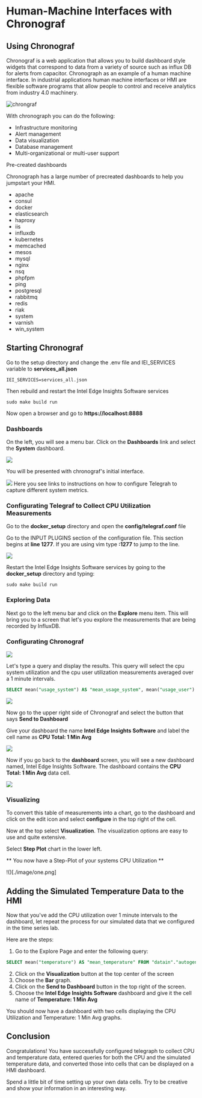 # Human-Machine Interfaces with Chronograf

## Using Chronograf

Chronograf is a web application that allows you to build dashboard style widgets that correspond to data from a variety of source such as influx DB for alerts from capacitor. Chronograph as an example of a human machine interface. In industrial applications human machine interfaces or HMI are flexible software programs that allow people to control and receive analytics from industry 4.0 machinery.

![chrongraf](./images/chronograf.png)


With chronograph you can do the following:
* Infrastructure monitoring
* Alert management
* Data visualization
* Database management
* Multi-organizational or multi-user support

Pre-created dashboards

Chronograph has a large number of precreated dashboards to help you jumpstart your HMI.

* apache
* consul
* docker
* elasticsearch
* haproxy
* iis
* influxdb
* kubernetes
* memcached
* mesos
* mysql
* nginx
* nsq
* phpfpm
* ping
* postgresql
* rabbitmq
* redis
* riak
* system
* varnish
* win_system

## Starting Chronograf

Go to the setup directory and change the .env file and IEI_SERVICES variable to **services_all.json**

```
IEI_SERVICES=services_all.json
```

Then rebuild and restart the Intel Edge Insights Software services

```
sudo make build run
```

Now open a browser and go to **https://localhost:8888**

### Dashboards

On the left, you will see a menu bar. Click on the **Dashboards** link and select the **System** dashboard.

![](./images/leftmenu.png)

You will be presented with chronograf's initial interface.

![](./images/default-hmi.png)
Here you see links to instructions on how to configure Telegrah to capture different system metrics.

### Configurating Telegraf to Collect CPU Utilization Measurements

Go to the **docker_setup** directory and open the **config/telegraf.conf** file

Go to the INPUT PLUGINS section of the configuration file. This section begins at **line 1277**. If you are using vim type **:1277** to jump to the line.

![](./images/telegraf-config.png)


Restart the Intel Edge Insights Software services by going to the **docker_setup** directory and typing:

```
sudo make build run
```


### Exploring Data

Next go to the left menu bar and click on the **Explore** menu item. 
This will bring you to a screen that let's you explore the measurements that are being recorded by InfluxDB.

### Configurating Chronograf


![](./images/explore.png)

Let's type a query and display the results.  This query will select the cpu system utilization and the cpu user utilization measurements averaged over a 1 minute intervals.

```sql
SELECT mean("usage_system") AS "mean_usage_system", mean("usage_user") AS "mean_usage_user", mean("usage_guest") AS "mean_usage_guest" FROM "datain"."autogen"."cpu" WHERE time > :dashboardTime: AND "cpu"='cpu-total' GROUP BY time(1m) FILL(null)
```
![](./images/influxql.png)

Now go to the upper right side of Chronograf and select the button that says **Send to Dashboard**

Give your dashboard the name **Intel Edge Insights Software** and label the cell name as **CPU Total: 1 Min Avg**

![](./images/sendtodashboard.png)

Now if you go back to the **dashboard** screen, you will see a new dashboard named, Intel Edge Insights Software. The dashboard contains the **CPU Total: 1 Min Avg** data cell.

![](./images/1minavg.png)


### Visualizing

To convert this table of measurements into a chart, go to the dashboard and click on the edit icon and select **configure** in the top right of the cell.

Now at the top select **Visualization**. The visualization options are easy to use and quite extensive.

Select **Step Plot** chart in the lower left.

** You now have a Step-Plot of your systems CPU Utilization **

!()[./image/one.png]


## Adding the Simulated Temperature Data to the HMI

Now that you've add the CPU utilization over 1 minute intervals to the dashboard, let repeat the process for our simulated data that we configured in the time series lab.

Here are the steps:

1. Go to the Explore Page and enter the following query:

```sql
SELECT mean("temperature") AS "mean_temperature" FROM "datain"."autogen"."point_data" WHERE time > :dashboardTime: AND "topic"='temperature/simulated/0' GROUP BY time(1m) FILL(null)
```

2. Click on the **Visualization** button at the top center of the screen
3. Choose the **Bar** graph. 
4. Click on the **Send to Dashboard** button in the top right of the screen.
5. Choose the **Intel Edge Insights Software** dashboard and give it the cell name of **Temperature: 1 Min Avg**

You should now have a dashboard with two cells displaying the CPU Utilization and Temperature: 1 Min Avg graphs.

## Conclusion 

Congratulations! You have successfully configured telegraph to collect CPU and temperature data, entered queries for both the CPU and the simulated temperature data, and converted those into cells that can be displayed on a HMI dashboard.

Spend a little bit of time setting up your own data cells. Try to be creative and show your information in an interesting way.








